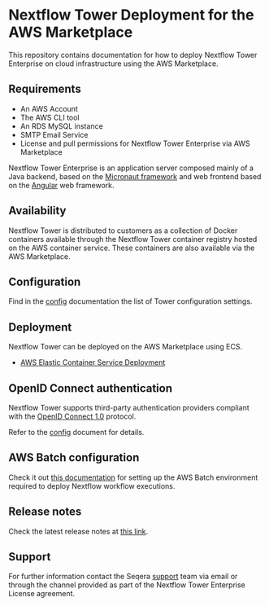 # Nextflow Tower Deployment for the AWS Marketplace

This repository contains documentation for how to deploy Nextflow Tower Enterprise on cloud infrastructure using the AWS Marketplace. 

## Requirements 

* An AWS Account
* The AWS CLI tool
* An RDS MySQL instance 
* SMTP Email Service
* License and pull permissions for Nextflow Tower Enterprise via AWS Marketplace

Nextflow Tower Enterprise is an application server composed mainly of a Java backend, based on 
the [Micronaut framework](https://micronaut.io/) and web frontend based on the [Angular](https://angular.io/)
web framework. 

## Availability 

Nextflow Tower is distributed to customers as a collection of Docker containers available through the Nextflow Tower 
container registry hosted on the AWS container service. These containers are also available via the AWS Marketplace.

## Configuration 

Find in the [config](config.md) documentation the list of Tower configuration settings.

## Deployment 

Nextflow Tower can be deployed on the AWS Marketplace using ECS.

* [AWS Elastic Container Service Deployment](ecs/README.md)

## OpenID Connect authentication 

Nextflow Tower supports third-party authentication providers compliant with 
the [OpenID Connect 1.0](https://openid.net/connect/) protocol. 

Refer to the [config](config.md#openid-connect-related-variables) document for details.

## AWS Batch configuration 

Check it out [this documentation](aws-batch/README.md) for setting up the AWS Batch environment required 
to deploy Nextflow workflow executions. 

## Release notes

Check the latest release notes at [this link](release-notes-20.12.md).

## Support 

For further information contact the Seqera [support](mailto:support@seqera.io) team via email or through the channel provided as part of the Nextflow Tower Enterprise License agreement.
